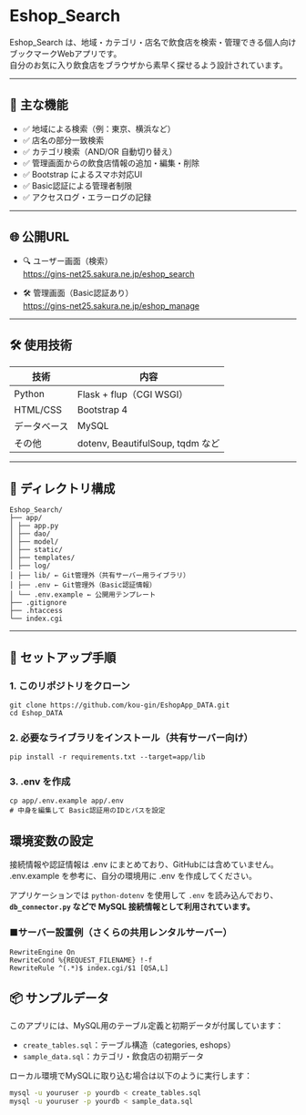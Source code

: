 # Eshop_Search

Eshop_Search は、地域・カテゴリ・店名で飲食店を検索・管理できる個人向けブックマークWebアプリです。  
自分のお気に入り飲食店をブラウザから素早く探せるよう設計されています。  

---

## 🔧 主な機能

- ✅ 地域による検索（例：東京、横浜など）
- ✅ 店名の部分一致検索
- ✅ カテゴリ検索（AND/OR 自動切り替え）
- ✅ 管理画面からの飲食店情報の追加・編集・削除
- ✅ Bootstrap によるスマホ対応UI
- ✅ Basic認証による管理者制限
- ✅ アクセスログ・エラーログの記録

---

## 🌐 公開URL

- 🔍 ユーザー画面（検索）  
  https://gins-net25.sakura.ne.jp/eshop_search

- 🛠 管理画面（Basic認証あり）  
  https://gins-net25.sakura.ne.jp/eshop_manage

---

## 🛠 使用技術

| 技術       | 内容                      |
|------------|---------------------------|
| Python     | Flask + flup（CGI WSGI） |
| HTML/CSS   | Bootstrap 4               |
| データベース | MySQL                     |
| その他     | dotenv, BeautifulSoup, tqdm など |

---

## 📂 ディレクトリ構成

```
Eshop_Search/
├── app/
│ ├── app.py
│ ├── dao/
│ ├── model/
│ ├── static/
│ ├── templates/
│ ├── log/
│ ├── lib/ ← Git管理外（共有サーバー用ライブラリ）
│ ├── .env ← Git管理外（Basic認証情報）
│ └── .env.example ← 公開用テンプレート
├── .gitignore
├── .htaccess
└── index.cgi
```

---

## 🚀 セットアップ手順

### 1. このリポジトリをクローン

```
git clone https://github.com/kou-gin/EshopApp_DATA.git
cd Eshop_DATA
```
### 2. 必要なライブラリをインストール（共有サーバー向け）
```
pip install -r requirements.txt --target=app/lib
```
### 3. .env を作成
```
cp app/.env.example app/.env
# 中身を編集して Basic認証用のIDとパスを設定
```
## 環境変数の設定

接続情報や認証情報は .env にまとめており、GitHubには含めていません。  
.env.example を参考に、自分の環境用に .env を作成してください。

アプリケーションでは `python-dotenv` を使用して `.env` を読み込んでおり、  
**`db_connector.py` などで MySQL 接続情報として利用されています。**

### ■サーバー設置例（さくらの共用レンタルサーバー）
```
RewriteEngine On
RewriteCond %{REQUEST_FILENAME} !-f
RewriteRule ^(.*)$ index.cgi/$1 [QSA,L]
```


## 📦 サンプルデータ

このアプリには、MySQL用のテーブル定義と初期データが付属しています：

- `create_tables.sql`：テーブル構造（categories, eshops）
- `sample_data.sql`：カテゴリ・飲食店の初期データ

ローカル環境でMySQLに取り込む場合は以下のように実行します：

```bash
mysql -u youruser -p yourdb < create_tables.sql
mysql -u youruser -p yourdb < sample_data.sql

